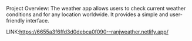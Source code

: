 Project Overview:
The weather app allows users to check current weather conditions and  for any location worldwide.
It provides a simple and user-friendly interface.

LINK:https://6655a3f6ffd3d0debca0f090--ranjweather.netlify.app/
